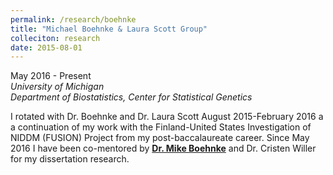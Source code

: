 ```yaml
---
permalink: /research/boehnke
title: "Michael Boehnke & Laura Scott Group"
colleciton: research
date: 2015-08-01
---
```



May 2016 - Present  
*University of Michigan*  
*Department of Biostatistics, Center for Statistical Genetics*  

I rotated with Dr. Boehnke and Dr. Laura Scott August 2015-February 2016 a a continuation of my work with the Finland-United States Investigation of NIDDM (FUSION) Project from my post-baccalaureate career. Since May 2016 I have been co-mentored by [**Dr. Mike Boehnke**](https://sph.umich.edu/faculty-profiles/boehnke-michael.html) and Dr. Cristen Willer for my dissertation research.
